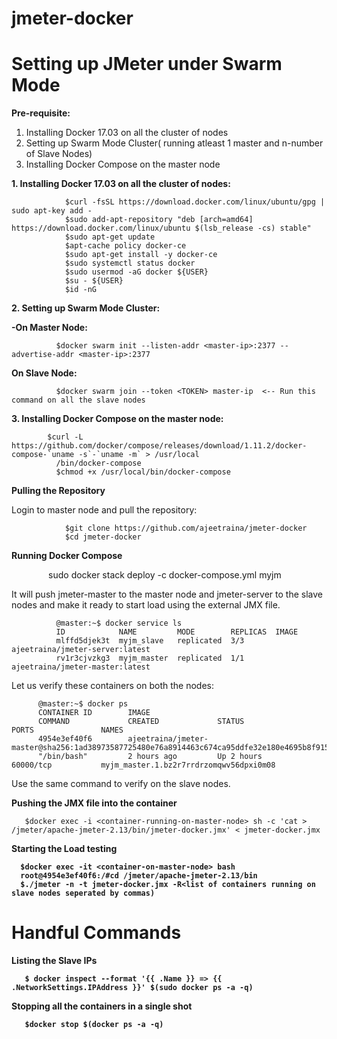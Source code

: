 # jmeter-docker
<h1>Setting up JMeter under Swarm Mode</h1>

<b>Pre-requisite:</b>

1. Installing Docker 17.03 on all the cluster of nodes
2. Setting up Swarm Mode Cluster( running atleast 1 master and n-number of Slave Nodes)
3. Installing Docker Compose on the master node

<b>1. Installing Docker 17.03 on all the cluster of nodes:</b>

                $curl -fsSL https://download.docker.com/linux/ubuntu/gpg | sudo apt-key add -
                $sudo add-apt-repository "deb [arch=amd64] https://download.docker.com/linux/ubuntu $(lsb_release -cs) stable"
                $sudo apt-get update
                $apt-cache policy docker-ce
                $sudo apt-get install -y docker-ce
                $sudo systemctl status docker
                $sudo usermod -aG docker ${USER}
                $su - ${USER}
                $id -nG

<b>2. Setting up Swarm Mode Cluster:</b>

<b>-On Master Node:</b>

              $docker swarm init --listen-addr <master-ip>:2377 --advertise-addr <master-ip>:2377

<b>On Slave Node:</b>

              $docker swarm join --token <TOKEN> master-ip  <-- Run this command on all the slave nodes

<b>3. Installing Docker Compose on the master node:</b>

            $curl -L https://github.com/docker/compose/releases/download/1.11.2/docker-compose-`uname -s`-`uname -m` > /usr/local 
              /bin/docker-compose
              $chmod +x /usr/local/bin/docker-compose

<b>Pulling the Repository </b>

Login to master node and pull the repository:

                $git clone https://github.com/ajeetraina/jmeter-docker
                $cd jmeter-docker

<b>Running Docker Compose</b>

                sudo docker stack deploy -c docker-compose.yml myjm

It will push jmeter-master to the master node and jmeter-server to the slave nodes and make it ready to start load using the external JMX file.

              @master:~$ docker service ls
              ID            NAME         MODE        REPLICAS  IMAGE
              mlffd5djek3t  myjm_slave   replicated  3/3       ajeetraina/jmeter-server:latest
              rv1r3cjvzkg3  myjm_master  replicated  1/1       ajeetraina/jmeter-master:latest

Let us verify these containers on both the nodes:

          @master:~$ docker ps
          CONTAINER ID        IMAGE                                                                                                     
          COMMAND             CREATED             STATUS              PORTS               NAMES
          4954e3ef40f6        ajeetraina/jmeter-master@sha256:1ad38973587725480e76a8914463c674ca95ddfe32e180e4695b8f9150c34981       
          "/bin/bash"         2 hours ago         Up 2 hours          60000/tcp           myjm_master.1.bz2r7rrdrzomqwv56dpxi0m08

Use the same command to verify on the slave nodes.
 

<b> Pushing the JMX file into the container</b>

       $docker exec -i <container-running-on-master-node> sh -c 'cat > /jmeter/apache-jmeter-2.13/bin/jmeter-docker.jmx' < jmeter-docker.jmx
       
<b> Starting the Load testing

      $docker exec -it <container-on-master-node> bash
      root@4954e3ef40f6:/#cd /jmeter/apache-jmeter-2.13/bin
      $./jmeter -n -t jmeter-docker.jmx -R<list of containers running on slave nodes seperated by commas)
       

# Handful Commands 

<b> Listing the Slave IPs </b>

       $ docker inspect --format '{{ .Name }} => {{ .NetworkSettings.IPAddress }}' $(sudo docker ps -a -q)


<b> Stopping all the containers in a single shot </b>

       $docker stop $(docker ps -a -q)









